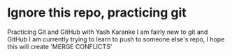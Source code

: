 # Ignore this repo, practicing git 

Practicing Git and GitHub with Yash Karanke
I am fairly new to git and GitHub
I am currently trying to learn to push to someone else's repo,
I hope this will create 'MERGE CONFLICTS'

